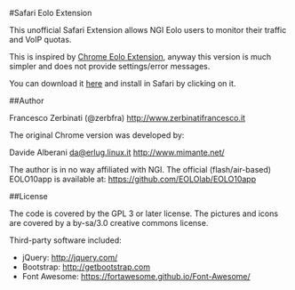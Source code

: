 #Safari Eolo Extension

This unofficial Safari Extension allows NGI Eolo users to monitor their traffic and VoIP quotas.

This is inspired by [Chrome Eolo Extension](https://github.com/alberanid/chrome_eolo_extension), anyway this version is much simpler and does not provide settings/error messages.

You can download it [here](https://github.com/zerbfra/safari-eolo-extension/raw/master/Soglie%20Eolo.safariextz) and install in Safari by clicking on it.

##Author

Francesco Zerbinati (@zerbfra)
http://www.zerbinatifrancesco.it

The original Chrome version was developed by:

Davide Alberani <da@erlug.linux.it>
http://www.mimante.net/

The author is in no way affiliated with NGI.
The official (flash/air-based) EOLO10app is available at: https://github.com/EOLOlab/EOLO10app


##License


The code is covered by the GPL 3 or later license.
The pictures and icons are covered by a by-sa/3.0 creative commons license.

Third-party software included:
  - jQuery: http://jquery.com/
  - Bootstrap: http://getbootstrap.com
  - Font Awesome: https://fortawesome.github.io/Font-Awesome/

